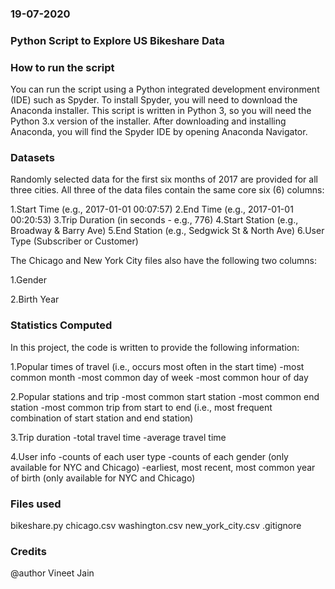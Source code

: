 ### 19-07-2020

### Python Script to Explore US Bikeshare Data

### How to run the script

You can run the script using a Python integrated development environment (IDE) such as Spyder. To install Spyder, you will need to download the Anaconda installer. This script is written in Python 3, so you will need the Python 3.x version of the installer. After downloading and installing Anaconda, you will find the Spyder IDE by opening Anaconda Navigator.

### Datasets

Randomly selected data for the first six months of 2017 are provided for all three cities. All three of the data files contain the same core six (6) columns:

1.Start Time (e.g., 2017-01-01 00:07:57)
2.End Time (e.g., 2017-01-01 00:20:53)
3.Trip Duration (in seconds - e.g., 776)
4.Start Station (e.g., Broadway & Barry Ave)
5.End Station (e.g., Sedgwick St & North Ave)
6.User Type (Subscriber or Customer)

The Chicago and New York City files also have the following two columns:

1.Gender

2.Birth Year

### Statistics Computed

In this project, the code is written to provide the following information:

1.Popular times of travel (i.e., occurs most often in the start time)
-most common month
-most common day of week
-most common hour of day

2.Popular stations and trip
-most common start station
-most common end station
-most common trip from start to end (i.e., most frequent combination of start station and end station)

3.Trip duration
-total travel time
-average travel time

4.User info
-counts of each user type
-counts of each gender (only available for NYC and Chicago)
-earliest, most recent, most common year of birth (only available for NYC and Chicago)

### Files used
bikeshare.py
chicago.csv
washington.csv
new_york_city.csv
.gitignore

### Credits
@author Vineet Jain

